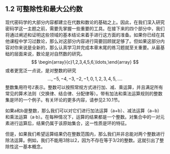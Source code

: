 ## 1.2 可整除性和最大公约数

现代密码学的大部分内容都建立在代数和数论的基础之上。因此，在我们深入研究密码学这一主题之前，需要先掌握一些重要的工具。在接下来的四个部分中，我们将通过阐述和证明这些领域的基本结论来着手进行这方面的准备。如果你已经在其他课程中学习过数论，那么对这部分内容进行简要回顾就足够了。但如果这部分内容对你来说是全新的，那么认真学习并完成本章末尾的练习题就至关重要。从最基础的层面来说，数论是对自然数的研究。
$$
\begin{array}{c}1,2,3,4,5,6,\ldots,\end{array}
$$
或者更宽泛一点说，是对整数的研究
$$
\ldots,-5,-4,-3,-2,-1,0,1,2,3,4,5,\ldots.
$$
整数集用符号$\mathbb{Z}$表示。整数可以按照常规方式进行加、减、乘运算，并且满足所有常见的算术法则（交换律、结合律、分配律等）。带有加法和乘法运算规则的整数集是环的一个例子。有关环论的更多内容，请参见2.10.1节。

如果a和b是整数，那么我们可以对它们进行加法运算（a+b）、减法运算（a−b）和乘法运算（a·b）。在每种情况下，运算的结果都是一个整数。对集合中的一对元素进行运算后，结果仍属于该原始集合，这一性质是环的特征。

但是，如果我们希望运算结果仍在整数范围内，那么我们并非总能对两个整数进行除法运算。例如，我们不能用3除以2，因为不存在等于3/2的整数。这就引出了整除性这一基本概念。